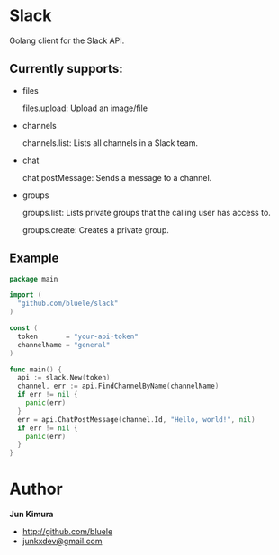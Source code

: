 # Slack

Golang client for the Slack API.

## Currently supports:

* files

    files.upload: Upload an image/file

* channels

    channels.list: Lists all channels in a Slack team.

* chat

    chat.postMessage: Sends a message to a channel.

* groups

    groups.list: Lists private groups that the calling user has access to.

    groups.create: Creates a private group.

## Example

```go
package main

import (
  "github.com/bluele/slack"
)

const (
  token       = "your-api-token"
  channelName = "general"
)

func main() {
  api := slack.New(token)
  channel, err := api.FindChannelByName(channelName)
  if err != nil {
    panic(err)
  }
  err = api.ChatPostMessage(channel.Id, "Hello, world!", nil)
  if err != nil {
    panic(err)
  }
}
```

# Author

**Jun Kimura**

* <http://github.com/bluele>
* <junkxdev@gmail.com>
